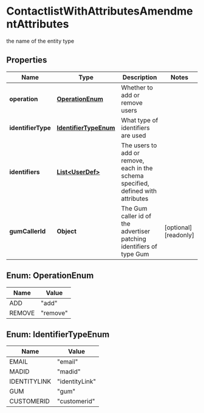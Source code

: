 

# ContactlistWithAttributesAmendmentAttributes

the name of the entity type

## Properties

| Name | Type | Description | Notes |
|------------ | ------------- | ------------- | -------------|
|**operation** | [**OperationEnum**](#OperationEnum) | Whether to add or remove users |  |
|**identifierType** | [**IdentifierTypeEnum**](#IdentifierTypeEnum) | What type of identifiers are used |  |
|**identifiers** | [**List&lt;UserDef&gt;**](UserDef.md) | The users to add or remove, each in the schema specified, defined with attributes |  |
|**gumCallerId** | **Object** | The Gum caller id of the advertiser patching identifiers of type Gum |  [optional] [readonly] |



## Enum: OperationEnum

| Name | Value |
|---- | -----|
| ADD | &quot;add&quot; |
| REMOVE | &quot;remove&quot; |



## Enum: IdentifierTypeEnum

| Name | Value |
|---- | -----|
| EMAIL | &quot;email&quot; |
| MADID | &quot;madid&quot; |
| IDENTITYLINK | &quot;identityLink&quot; |
| GUM | &quot;gum&quot; |
| CUSTOMERID | &quot;customerid&quot; |



